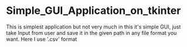 # Simple_GUI_Application_on_tkinter
This is simplest application but not very much in this it's simple GUI, just take Input from user and save it in the given path in any file format you want. Here I use '.csv' format
